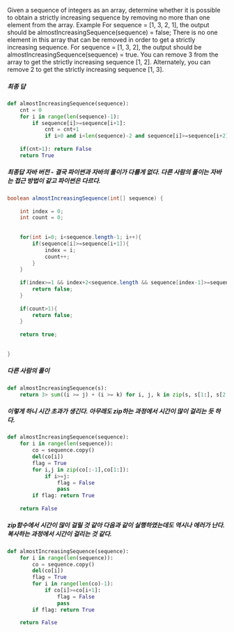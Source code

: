Given a sequence of integers as an array, determine whether it is possible to obtain a strictly increasing sequence by removing no more than one element from the array.
Example
For sequence = [1, 3, 2, 1], the output should be
almostIncreasingSequence(sequence) = false;
There is no one element in this array that can be removed in order to get a strictly increasing sequence.
For sequence = [1, 3, 2], the output should be
almostIncreasingSequence(sequence) = true.
You can remove 3 from the array to get the strictly increasing sequence [1, 2]. Alternately, you can remove 2 to get the strictly increasing sequence [1, 3].

##### 최종 답
```python
def almostIncreasingSequence(sequence):
    cnt = 0
    for i in range(len(sequence)-1):
        if sequence[i]>=sequence[i+1]:
            cnt = cnt+1
            if i>0 and i<len(sequence)-2 and sequence[i]>=sequence[i+2] and sequence[i-1]>=sequence[i+1]: cnt=cnt+1
    
    if(cnt>1): return False
    return True
```

##### 최종답 자바 버전 - 결국 파이썬과 자바의 풀이가 다를게 없다. 다른 사람의 풀이는 자바는 접근 방법이 같고 파이썬은 다르다.
```java
boolean almostIncreasingSequence(int[] sequence) {
    
    int index = 0;
    int count = 0;
    
    
    for(int i=0; i<sequence.length-1; i++){
        if(sequence[i]>=sequence[i+1]){
            index = i;
            count++;
        }
    }
    
    if(index>=1 && index+2<sequence.length && sequence[index-1]>=sequence[index+1] && sequence[index]>=sequence[index+2]){
        return false;
    }
    
    if(count>1){
        return false;
    }
    
    return true;
    
    
}
```

##### 다른 사람의 풀이
```python
def almostIncreasingSequence(s):
    return 3> sum((i >= j) + (i >= k) for i, j, k in zip(s, s[1:], s[2:] + [10**6]))
```

##### 이렇게 하니 시간 초과가 생긴다. 아무래도 zip하는 과정에서 시간이 많이 걸리는 듯 하다.
```python
def almostIncreasingSequence(sequence):
    for i in range(len(sequence)):
        co = sequence.copy()
        del(co[i])
        flag = True
        for i,j in zip(co[:-1],co[1:]):
            if i>=j:
                flag = False
                pass
        if flag: return True
    
    return False
```
##### zip함수에서 시간이 많이 걸릴 것 같아 다음과 같이 실행하였는데도 역시나 에러가 난다. 복사하는 과정에서 시간이 걸리는 것 같다.
```python
def almostIncreasingSequence(sequence):
    for i in range(len(sequence)):
        co = sequence.copy()
        del(co[i])
        flag = True
        for i in range(len(co)-1):
            if co[i]>=co[i+1]:
                flag = False
                pass
        if flag: return True
    
    return False
```